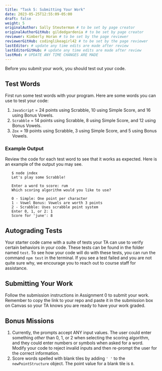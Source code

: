 ```yaml
---
title: "Task 5: Submitting Your Work"
date: 2023-05-25T12:55:09-05:00
draft: false
weight: 5
originalAuthor: Sally Steuterman # to be set by page creator
originalAuthorGitHub: gildedgardenia # to be set by page creator
reviewer: Kimberly Horan # to be set by the page reviewer
reviewerGitHub: codinglikeagirl42 # to be set by the page reviewer
lastEditor: # update any time edits are made after review
lastEditorGitHub: # update any time edits are made after review
lastMod: # UPDATE ANY TIME CHANGES ARE MADE
---
```


Before you submit your work, you should test out your code.

## Test Words

First run some test words with your program. Here are some words you can use to test your code:

1. `JavaScript` = 24 points using Scrabble, 10 using Simple Score, and 16
   using Bonus Vowels.
1. `Scrabble` = 14 points using Scrabble, 8 using Simple Score, and 12 using
   Bonus Vowels.
1. `Zox` = 19 points using Scrabble, 3 using Simple Score, and 5 using Bonus
   Vowels.

### Example Output

Review the code for each test word to see that it works as expected. Here is an example of the output you may see.

```console
   $ node index
   Let's play some Scrabble!

   Enter a word to score: rum
   Which scoring algorithm would you like to use?

   0 - Simple: One point per character
   1 - Vowel Bonus: Vowels are worth 3 points
   2 - Scrabble: Uses scrabble point system
   Enter 0, 1, or 2: 1
   Score for 'june': 8
```

## Autograding Tests

Your starter code came with a suite of tests your TA can use to verify certain behaviors in your code. These tests can be found in the folder named `test`. To see how your code will do with these tests, you can run the command `npm test` in the terminal. If you see a test failed and you are not quite sure why, we encourage you to reach out to course staff for assistance.

## Submitting Your Work

<!-- TODO: Add link to Assignment 0 -->

Follow the submission instructions in Assignment 0 to submit your work. Remember to copy the link to your repo and paste it in the submission box on Canvas so your TA knows you are ready to have your work graded.

## Bonus Missions

1. Currently, the prompts accept ANY input values. The user could enter
   something *other* than 0, 1, or 2 when selecting the scoring algorithm, and
   they could enter numbers or symbols when asked for a word. Modify your code
   to reject invalid inputs and then re-prompt the user for the correct
   information.
1. Score words spelled with blank tiles by adding `' '` to the
   `newPointStructure` object. The point value for a blank tile is `0`.
